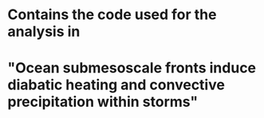 # Contains the code used for the analysis in
# "Ocean submesoscale fronts induce diabatic heating and convective precipitation within storms"
 
